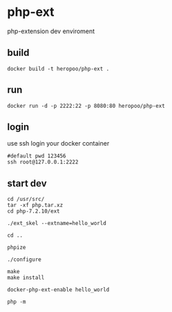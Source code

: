 # php-ext

php-extension dev enviroment

## build 
```
docker build -t heropoo/php-ext .
```

## run 
```
docker run -d -p 2222:22 -p 8080:80 heropoo/php-ext
```

## login 
use ssh login your docker container
```
#default pwd 123456
ssh root@127.0.0.1:2222  
```

## start dev
```
cd /usr/src/
tar -xf php.tar.xz
cd php-7.2.10/ext

./ext_skel --extname=hello_world

cd ..

phpize

./configure

make
make install

docker-php-ext-enable hello_world

php -m
```